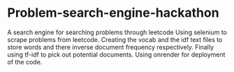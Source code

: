 # Problem-search-engine-hackathon
A search engine for searching problems through leetcode
Using selenium to scrape problems from leetcode.
Creating the vocab and the idf text files to store words and there inverse document frequency respectively.
Finally using tf-idf to pick out potential documents.
Using onrender for deployment of the code.
